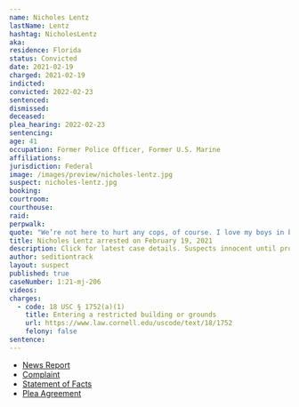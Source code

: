 ```yaml
---
name: Nicholes Lentz
lastName: Lentz
hashtag: NicholesLentz
aka:
residence: Florida
status: Convicted
date: 2021-02-19
charged: 2021-02-19
indicted:
convicted: 2022-02-23
sentenced:
dismissed:
deceased:
plea_hearing: 2022-02-23
sentencing:
age: 41
occupation: Former Police Officer, Former U.S. Marine
affiliations:
jurisdiction: Federal
image: /images/preview/nicholes-lentz.jpg
suspect: nicholes-lentz.jpg
booking:
courtroom:
courthouse:
raid:
perpwalk:
quote: "We’re not here to hurt any cops, of course. I love my boys in blue, but this is overwhelming for them. There’s no way they can hold us back"
title: Nicholes Lentz arrested on February 19, 2021
description: Click for latest case details. Suspects innocent until proven guilty.
author: seditiontrack
layout: suspect
published: true
caseNumber: 1:21-mj-206
videos:
charges:
  - code: 18 USC § 1752(a)(1)
    title: Entering a restricted building or grounds
    url: https://www.law.cornell.edu/uscode/text/18/1752
    felony: false
sentence:
---
```


- [News Report](https://www.miamiherald.com/article249418810.html)
- [Complaint](https://extremism.gwu.edu/sites/g/files/zaxdzs2191/f/Nicholes%20Lentz%20Criminal%20Complaint.pdf)
- [Statement of Facts](https://www.justice.gov/usao-dc/case-multi-defendant/file/1476086/download)
- [Plea Agreement](https://www.justice.gov/usao-dc/case-multi-defendant/file/1476081/download)
